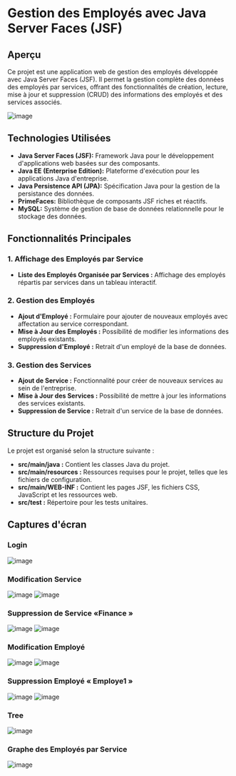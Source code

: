 # Gestion des Employés avec Java Server Faces (JSF)

## Aperçu

Ce projet est une application web de gestion des employés développée avec Java Server Faces (JSF). Il permet la gestion complète des données des employés par services, offrant des fonctionnalités de création, lecture, mise à jour et suppression (CRUD) des informations des employés et des services associés.

![image](https://github.com/BasmaGd/tp-JSF/assets/118211411/1b0fc8af-55a9-4945-9263-4930803c89ab)

## Technologies Utilisées

- **Java Server Faces (JSF):** Framework Java pour le développement d'applications web basées sur des composants.
- **Java EE (Enterprise Edition):** Plateforme d'exécution pour les applications Java d'entreprise.
- **Java Persistence API (JPA):** Spécification Java pour la gestion de la persistance des données.
- **PrimeFaces:** Bibliothèque de composants JSF riches et réactifs.
- **MySQL:** Système de gestion de base de données relationnelle pour le stockage des données.

## Fonctionnalités Principales

### 1. Affichage des Employés par Service

- **Liste des Employés Organisée par Services :** Affichage des employés répartis par services dans un tableau interactif.

### 2. Gestion des Employés

- **Ajout d'Employé :** Formulaire pour ajouter de nouveaux employés avec affectation au service correspondant.
- **Mise à Jour des Employés :** Possibilité de modifier les informations des employés existants.
- **Suppression d'Employé :** Retrait d'un employé de la base de données.

### 3. Gestion des Services

- **Ajout de Service :** Fonctionnalité pour créer de nouveaux services au sein de l'entreprise.
- **Mise à Jour des Services :** Possibilité de mettre à jour les informations des services existants.
- **Suppression de Service :** Retrait d'un service de la base de données.

## Structure du Projet

Le projet est organisé selon la structure suivante :

- **src/main/java :** Contient les classes Java du projet.
- **src/main/resources :** Ressources requises pour le projet, telles que les fichiers de configuration.
- **src/main/WEB-INF :** Contient les pages JSF, les fichiers CSS, JavaScript et les ressources web.
- **src/test :** Répertoire pour les tests unitaires.

## Captures d'écran
### Login 
![image](https://github.com/BasmaGd/tp-JSF/assets/118211411/379c47ad-6b84-4927-88c8-3e0c48783bac)

### Modification Service
![image](https://github.com/BasmaGd/tp-JSF/assets/118211411/27dac8dd-e55a-4613-8929-7abbe199dadf)
![image](https://github.com/BasmaGd/tp-JSF/assets/118211411/bfb0a6e5-d09c-4625-80c4-d0a4a5149ded)
### Suppression de Service «Finance »
![image](https://github.com/BasmaGd/tp-JSF/assets/118211411/be512d20-c507-446c-8abe-d37db9f7072a)
![image](https://github.com/BasmaGd/tp-JSF/assets/118211411/23baa087-7d8d-4359-8ea6-d72a96de3875)

### Modification Employé
![image](https://github.com/BasmaGd/tp-JSF/assets/118211411/f9b7b8d4-1fea-4806-86a8-7870bf3e3fbe)
![image](https://github.com/BasmaGd/tp-JSF/assets/118211411/0a082d8e-da7a-4f45-b4db-3dbf1fe50161)

### Suppression Employé « Employe1 »
![image](https://github.com/BasmaGd/tp-JSF/assets/118211411/08f9cb0f-d381-4835-a977-2cea6c329fdc)
![image](https://github.com/BasmaGd/tp-JSF/assets/118211411/c816694e-3edc-4bc0-9b79-3f26b524f283)

### Tree
![image](https://github.com/BasmaGd/tp-JSF/assets/118211411/86f6ccd7-4bc4-4073-8747-3fafc79601ab)



### Graphe des Employés par Service
![image](https://github.com/BasmaGd/tp-JSF/assets/118211411/1c58a274-69dc-499e-8a2f-aacf752c2de7)

